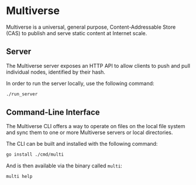 # Multiverse

Multiverse is a universal, general purpose, Content-Addressable Store (CAS) to publish and serve static content at Internet scale.

## Server

The Multiverse server exposes an HTTP API to allow clients to push and pull individual nodes, identified by their hash.

In order to run the server locally, use the following command:

```bash
./run_server
```

## Command-Line Interface

The Multiverse CLI offers a way to operate on files on the local file system and sync them to one or more Multiverse servers or local directories.


The CLI can be built and installed with the following command:

```bash
go install ./cmd/multi
```

And is then available via the binary called `multi`:

```bash
multi help
```
